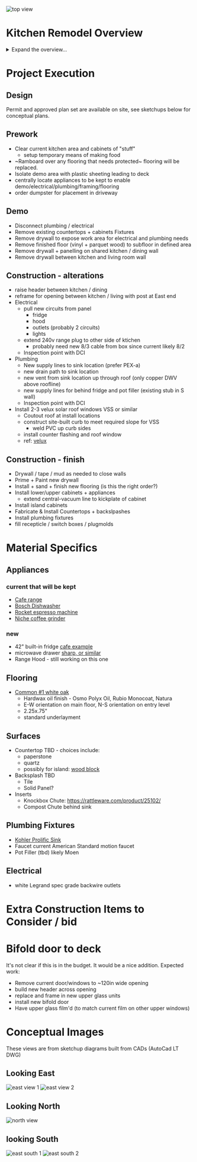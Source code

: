 ![top view](assets/lek-top.png)

# Kitchen Remodel Overview
<details>
  <summary>Expand the overview...</summary>
  
## Scope
As the homeowers we want to reorient and refresh the kitchen to achieve:
* improved flow within the house
* increased work area in the kitchen
* more effective pantry storage
* and better utilization of dead space between the kitchen and deck

## Goals
* Renovate at an appropriate value level for the property (avoid over-improving)
* Perpetuate the mid-century vibe of the house

## Requirements
* larger fridge + more freezer space
* larger sink
* hood vented outside
* microwave
* coffee area (espresso machine + grinder)
* operable skylights to vent heat in summwr months 

## Nice To Have
* Island
* View from the kitchen
* larger doors to deck (bridge outside / inside)

</details>

# Project Execution
## Design
Permit and approved plan set are available on site, see sketchups below for conceptual plans.

## Prework
* Clear current kitchen area and cabinets of "stuff"
  - setup temporary means of making food
* ~Ramboard over any flooring that needs protected~ flooring will be replaced.
* Isolate demo area with plastic sheeting leading to deck
* centrally locate appliances to be kept to enable demo/electrical/plumbing/framing/flooring
* order dumpster for placement in driveway

## Demo
* Disconnect plumbing / electrical
* Remove existing countertops + cabinets Fixtures
* Remove drywall to expose work area for electrical and plumbing needs
* Remove finished floor (vinyl + parquet wood) to subfloor in defined area
* Remove drywall + panelling on shared kitchen / dining wall
* Remove drywall between kitchen and living room wall

## Construction - alterations
* raise header between kitchen / dining
* reframe for opening between kitchen / living with post at East end
* Electrical
  - pull new circuits from panel
    - fridge
    - hood
    - outlets (probably 2 circuits)
    - lights
  - extend 240v range plug to other side of ktichen
    * probably need new 8/3 cable from box since current likely 8/2
  - Inspection point with DCI
* Plumbing
  - New supply lines to sink location (prefer PEX-a)
  - new drain path to sink location
  - new vent from sink location up through roof (only copper DWV above roofline)
  - new supply lines for behind fridge and pot filler (existing stub in S wall)
  - Inspection point with DCI
* Install 2-3 velux solar roof windows VSS or similar
  - Coutout roof at install locations
  - construct site-built curb to meet required slope for VSS
    - weld PVC up curb sides
  - install counter flashing and roof window
  - ref: [velux](https://www.veluxusa.com/products/skylights/solar-powered)
 
## Construction - finish
* Drywall / tape / mud as needed to close walls
* Prime + Paint new drywall
* Install + sand + finish new flooring (is this the right order?)
* Install lower/upper cabinets + appliances
  - extend central-vacuum line to kickplate of cabinet
* Install island cabinets
* Fabricate & Install Countertops + backslpashes
* Install plumbing fixtures
* fill recepticle / switch boxes / plugmolds
  
# Material Specifics
## Appliances
### current that will be kept
* [Cafe range](https://www.cafeappliances.com/appliance/Cafe-30-Smart-Slide-In-Front-Control-Induction-and-Convection-Double-Oven-Range-CHS950P2MS1)
* [Bosch Dishwasher](https://www.bosch-home.com/us/productslist/home-appliances/SHP865ZP5N)
* [Rocket espresso machine](https://www.rocket-espressousa.com/giotto-timer-evo-r-espresso-machine)
* [Niche coffee grinder](https://www.nichecoffee.co.uk/products/niche-zero)
### new
* 42" built-in fridge [cafe example](https://www.cafeappliances.com/appliance/Cafe-42-Smart-Built-In-Side-by-Side-Refrigerator-with-Dispenser-CSB42YP2NS1)
* microwave drawer [sharp, or similar](https://www.albertlee.biz/product/sharp-12-cu-ft-stainless-steel-microwave-drawer-smd2470asy-440554)
* Range Hood - still working on this one

## Flooring
* [Common #1 white oak](https://www.emersonhardwood.com/unfinishedflooring)
  * Hardwax oil finish -  Osmo Polyx Oil, Rubio Monocoat, Natura
  * E-W orientation on main floor, N-S orientation on entry level
  * 2.25x.75"
  * standard underlayment

## Surfaces
* Countertop TBD - choices include:
  * paperstone
  * quartz
  * possibly for island: [wood block](http://www.crosscuthardwoods.com/walnut-countertops.html)
* Backsplash TBD
  * Tile
  * Solid Panel?
* Inserts
  * Knockbox Chute: https://rattleware.com/product/25102/
  * Compost Chute behind sink

## Plumbing Fixtures
* [Kohler Prolific Sink](https://www.kohler.com/en/products/kitchen-sinks/shop-kitchen-sinks/prolific-33-undermount-single-bowl-workstation-kitchen-sink-5540?skuId=5540-NA)
* Faucet current American Standard motion faucet
* Pot Filler (tbd) likely Moen

## Electrical
* white Legrand spec grade backwire outlets

# Extra Construction Items to Consider / bid

# Bifold door to deck
It's not clear if this is in the budget. It would be a nice addition. Expected work:
* Remove current door/windows to ~120in wide opening
* build new header across opening
* replace and frame in new upper glass units
* install new bifold door
* Have upper glass film'd (to match current film on other upper windows)

# Conceptual Images
These views are from sketchup diagrams built from CADs (AutoCad LT DWG)

## Looking East
![east view 1](assets/lek-east1.png)
![east view 2](assets/lek-east2.png)

## Looking North
![north view](assets/lek-north.png)

## looking South
![east south 1](assets/lek-south1.png)
![east south 2](assets/lek-south2.png)




